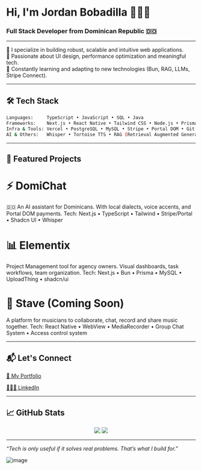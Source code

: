 <h1 >Hi, I'm Jordan Bobadilla 👨🏽‍💻</h1>
<h3>Full Stack Developer from Dominican Republic 🇩🇴</h3>

---

🧠 I specialize in building robust, scalable and intuitive web applications.  
🎯 Passionate about UI design, performance optimization and meaningful tech.  
🔁 Constantly learning and adapting to new technologies (Bun, RAG, LLMs, Stripe Connect).

---

## 🛠 Tech Stack

```bash
Languages:     TypeScript • JavaScript • SQL • Java  
Frameworks:    Next.js • React Native • Tailwind CSS • Node.js • Prisma  
Infra & Tools: Vercel • PostgreSQL • MySQL • Stripe • Portal DOM • Git • GitHub Actions  
AI & Others:   Whisper • Tortoise TTS • RAG (Retrieval Augmented Generation)
```
---

## 🚀 Featured Projects
# ⚡ DomiChat
🇩🇴 An AI assistant for Dominicans. With local dialects, voice accents, and Portal DOM payments.
Tech: Next.js • TypeScript • Tailwind • Stripe/Portal • Shadcn UI • Whisper

# 📊 Elementix
Project Management tool for agency owners. Visual dashboards, task workflows, team organization.
Tech: Next.js • Bun • Prisma • MySQL • UploadThing • shadcn/ui

# 🎵 Stave (Coming Soon)
A platform for musicians to collaborate, chat, record and share music together.
Tech: React Native • WebView • MediaRecorder • Group Chat System • Access control system

---

## 📬 Let's Connect
[💼 My Portfolio](https://www.jordanbobadilla.dev/)

[🧑🏽‍💻 LinkedIn](https://www.linkedin.com/in/jordanbobadilla/)

---

## 📈 GitHub Stats
<p align="center"> <img src="https://github-readme-stats.vercel.app/api?username=jordanbobadilla&show_icons=true&theme=tokyonight" /> <img src="https://github-readme-streak-stats.herokuapp.com/?user=jordanbobadilla&theme=tokyonight" /> </p>

---

*“Tech is only useful if it solves real problems. That’s what I build for.”*

![image](https://github.com/user-attachments/assets/846d1f80-3dda-4467-98c2-6a214f1ae247)


